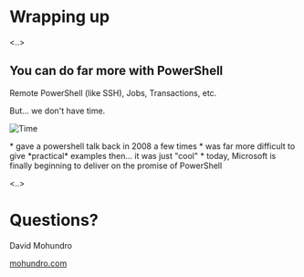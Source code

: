 # Wrapping up

<..>

## You can do far more with PowerShell

Remote PowerShell (like SSH), Jobs, Transactions, etc.

But... we don't have time.

![Time](/images/back-to-the-future-machine.jpg)

<aside class="notes" data-markdown>
* gave a powershell talk back in 2008 a few times
* was far more difficult to give *practical* examples then... it was just "cool"
* today, Microsoft is finally beginning to deliver on the promise of PowerShell
</aside>

<..>

# Questions?

David Mohundro

[mohundro.com](http://mohundro.com)
